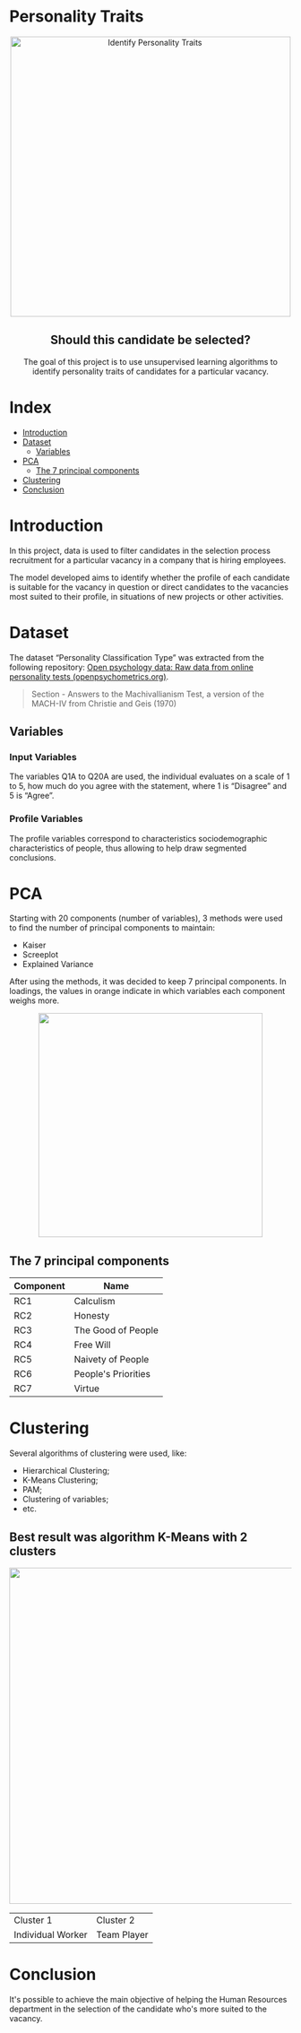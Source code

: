 # Personality Traits

<p align="center">
 <img width="500px" src="https://www.otempo.com.br/image/contentid/policy:1.2033605:1537401205/image.JPG?f=3x2&q=0.6&w=1200&$p$f$q$w=e65571f" align="center" alt="Identify Personality Traits" />
 <h2 align="center">Should this candidate be selected?</h2>
 <p align="center">The goal of this project is to use unsupervised learning algorithms to identify personality traits of candidates for a particular vacancy.</p>

# Index

-   [Introduction](#introduction)
-   [Dataset](#dataset)
    -   [Variables](#variables)
-   [PCA](#pca)
    -   [The 7 principal components](#the-7-principal-components)
-   [Clustering](#clustering)
-   [Conclusion](#conclusion)

# Introduction

In this project, data is used to filter candidates in the selection process recruitment for a particular vacancy in a company that is hiring employees.

The model developed aims to identify whether the profile of each candidate is suitable for the vacancy in question or direct candidates to the vacancies most suited to their profile, in situations of new projects or other activities.

# Dataset

The dataset “Personality Classification Type” was extracted from the following repository: [Open psychology data: Raw data from online personality tests (openpsychometrics.org)](http://openpsychometrics.org/_rawdata/).
>Section - Answers to the Machivallianism Test, a version of the MACH-IV from Christie and Geis (1970)

## Variables

### Input Variables

The variables Q1A to Q20A are used, the individual evaluates on a scale of 1 to 5, how much do you agree with the statement, where 1 is “Disagree” and 5 is “Agree”.

### Profile Variables

The profile variables correspond to characteristics sociodemographic characteristics of people, thus allowing to help draw segmented conclusions.

# PCA

Starting with 20 components (number of variables), 3 methods were used to find the number of principal components to maintain:

- Kaiser
- Screeplot
- Explained Variance

After using the methods, it was decided to keep 7 principal components. In loadings, the values in orange indicate in which variables each component
weighs more.

<p align="center">
  <img width="400px" src="https://user-images.githubusercontent.com/121397357/220458697-75b605aa-8b2d-4626-b85b-0e0c6d8c7c12.png" />
</p>

## The 7 principal components

Component   | Name
--------- | ------
RC1 | Calculism
RC2 | Honesty
RC3 | The Good of People
RC4 | Free Will
RC5 | Naivety of People
RC6 | People's Priorities
RC7 | Virtue

# Clustering

Several algorithms of clustering were used, like:
- Hierarchical Clustering;
- K-Means Clustering;
- PAM;
- Clustering of variables;
- etc.

## Best result was algorithm K-Means with 2 clusters

<p align="center">
  <img width="600px" src="https://user-images.githubusercontent.com/121397357/220468422-8ec68e41-93e7-4007-8dba-d82a13766d0c.png" />
</p>

<div align="center">
  <table>
    <tr> 
      <td> Cluster 1 </td>
      <td> Cluster 2 </td>
    </tr>
    <tr> 
      <td> Individual Worker </td>
      <td> Team Player </td>
    </tr>
  </table>
</div>

# Conclusion

It's possible to achieve the main objective of helping the Human Resources department in the selection of the candidate who's more suited to the vacancy.
